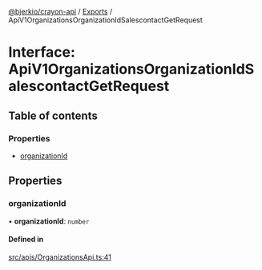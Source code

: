 [@bjerkio/crayon-api](../README.md) / [Exports](../modules.md) / ApiV1OrganizationsOrganizationIdSalescontactGetRequest

# Interface: ApiV1OrganizationsOrganizationIdSalescontactGetRequest

## Table of contents

### Properties

- [organizationId](ApiV1OrganizationsOrganizationIdSalescontactGetRequest.md#organizationid)

## Properties

### organizationId

• **organizationId**: `number`

#### Defined in

[src/apis/OrganizationsApi.ts:41](https://github.com/bjerkio/crayon-api-js/blob/22cd66d/src/apis/OrganizationsApi.ts#L41)
